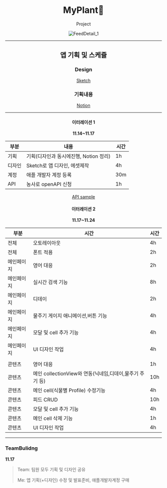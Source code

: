 <div align="center">

# MyPlant🌱
Project
 
![FeedDetail_1](https://user-images.githubusercontent.com/56185581/165452778-c8a47b10-5796-4deb-b947-afdacd33eafb.gif)

* * *

## 앱 기획 및 스케쥴

### Design
[Sketch](https://www.sketch.com/s/3a0f053d-e333-409e-8cc1-e429430dbee3)


### 기획내용
[Notion](https://infrequent-restaurant-007.notion.site/a86b1b54146440be9c1d869aee8c6423?v=b8c57e11427e480ca2dbe80daf562161)

* * *


#### 이터레이션 1
**11.14~11.17**

부분 | 내용 | 시간 |
---- | ---- | ---- |
기획 | 기획(디자인과 동시에진행, Notion 정리) | 1h | 
디자인 | Sketch로 앱 디자인, 에셋제작 | 4h |
계정 | 애플 개발자 계정 등록 | 30m|
API | 농사로 openAPI 신청 | 1h |


[API sample](http://api.nongsaro.go.kr/sample/ajax/garden/gardenList.html)


#### 이터레이션 2
**11.17~11.24**

부분 | 시간 | 시간 |
---- | ---- | ---- |
전체 | 오토레이아웃 | 4h |
전체 | 폰트 적용 | 2h | 
메인페이지 | 영어 대응  | 2h |
메인페이지 | 실시간 검색 기능  | 8h |
메인페이지 | 디데이 | 2h |
메인페이지 | 물주기 게이지 애니메이션,버튼 기능 | 4h |
메인페이지 | 모달 및 cell 추가 기능 | 4h|
메인페이지 | UI 디자인 작업 | 4h |
 | | |
콘텐츠 | 영어 대응  | 1h |
콘텐츠 | 메인 collectionView와 연동(닉네임,디데이,물주기 주기 등) | 10h | 
콘텐츠 | 메인 cell(식물별 Profile) 수정기능 | 4h | 
콘텐츠 | 피드 CRUD  | 10h |
콘텐츠 | 모달 및 cell 추가 기능 | 4h |
콘텐츠 | 메인 cell 삭제 기능 | 1h |
콘텐츠 | UI 디자인 작업 | 4h |


* * *
</div>

### TeamBulidng

**11.17**
> Team: 팀원 모두 기획 및 디자인 공유
> 
> Me: 앱 기획(+디자인) 수정 및 발표준비, 애플개발자계정 구매

